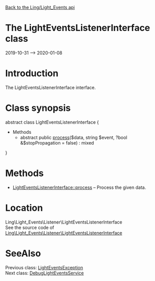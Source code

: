 [Back to the Ling/Light_Events api](https://github.com/lingtalfi/Light_Events/blob/master/doc/api/Ling/Light_Events.md)



The LightEventsListenerInterface class
================
2019-10-31 --> 2020-01-08






Introduction
============

The LightEventsListenerInterface interface.



Class synopsis
==============


abstract class <span class="pl-k">LightEventsListenerInterface</span>  {

- Methods
    - abstract public [process](https://github.com/lingtalfi/Light_Events/blob/master/doc/api/Ling/Light_Events/Listener/LightEventsListenerInterface/process.md)($data, string $event, ?bool &$stopPropagation = false) : mixed

}






Methods
==============

- [LightEventsListenerInterface::process](https://github.com/lingtalfi/Light_Events/blob/master/doc/api/Ling/Light_Events/Listener/LightEventsListenerInterface/process.md) &ndash; Process the given data.





Location
=============
Ling\Light_Events\Listener\LightEventsListenerInterface<br>
See the source code of [Ling\Light_Events\Listener\LightEventsListenerInterface](https://github.com/lingtalfi/Light_Events/blob/master/Listener/LightEventsListenerInterface.php)



SeeAlso
==============
Previous class: [LightEventsException](https://github.com/lingtalfi/Light_Events/blob/master/doc/api/Ling/Light_Events/Exception/LightEventsException.md)<br>Next class: [DebugLightEventsService](https://github.com/lingtalfi/Light_Events/blob/master/doc/api/Ling/Light_Events/Service/DebugLightEventsService.md)<br>
